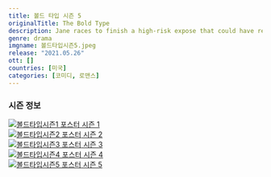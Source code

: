 ```yaml
---
title: 볼드 타입 시즌 5
originalTitle: The Bold Type
description: Jane races to finish a high-risk expose that could have repercussions for Jacqueline. Sutton has a chance to shine at a Scarlet retreat if she can regain her focus. And Kat wants to stay true to herself while making a big decision.
genre: drama
imgname: 볼드타입시즌5.jpeg
release: "2021.05.26"
ott: []
countries: [미국]
categories: [코미디, 로맨스]
---
```


### 시즌 정보

<div class="season-list">
<div class="item">
<a href="/drama/볼드타입시즌1" >
<img src="/poster/볼드타입시즌1.jpeg" alt="볼드타입시즌1 포스터 ">
시즌 1</a>
</div>

<div class="item">
<a href="/drama/볼드타입시즌2" >
<img src="/poster/볼드타입시즌2.jpeg" alt="볼드타입시즌2 포스터 ">
시즌 2</a>
</div>

<div class="item">
<a href="/drama/볼드타입시즌3" >
<img src="/poster/볼드타입시즌3.jpeg" alt="볼드타입시즌3 포스터 ">
시즌 3</a>
</div>

<div class="item">
<a href="/drama/볼드타입시즌4" >
<img src="/poster/볼드타입시즌4.jpeg" alt="볼드타입시즌4 포스터 ">
시즌 4</a>
</div>

<div class="item">
<a href="/drama/볼드타입시즌5" >
<img src="/poster/볼드타입시즌5.jpeg" alt="볼드타입시즌5 포스터 ">
시즌 5</a>
</div>
</div>
